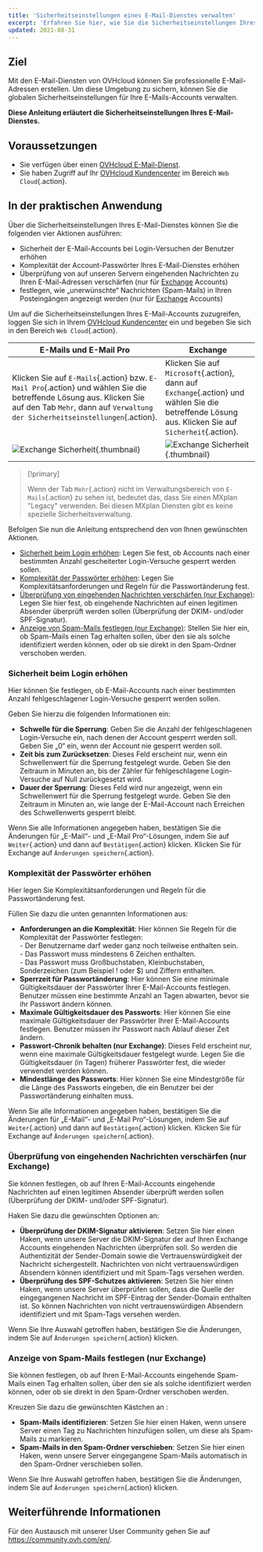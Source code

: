 ```yaml
---
title: 'Sicherheitseinstellungen eines E-Mail-Dienstes verwalten'
excerpt: 'Erfahren Sie hier, wie Sie die Sicherheitseinstellungen Ihres E-Mail-Dienstes verwalten'
updated: 2021-08-31
---
```


## Ziel

Mit den E-Mail-Diensten von OVHcloud können Sie professionelle E-Mail-Adressen erstellen. Um diese Umgebung zu sichern, können Sie die globalen Sicherheitseinstellungen für Ihre E-Mails-Accounts verwalten.

**Diese Anleitung erläutert die Sicherheitseinstellungen Ihres E-Mail-Dienstes.**

## Voraussetzungen

- Sie verfügen über einen [OVHcloud E-Mail-Dienst](/links/web/emails).
- Sie haben Zugriff auf Ihr [OVHcloud Kundencenter](/links/manager) im Bereich `Web Cloud`{.action}.

## In der praktischen Anwendung

Über die Sicherheitseinstellungen Ihres E-Mail-Dienstes können Sie die folgenden vier Aktionen ausführen:

- Sicherheit der E-Mail-Accounts bei Login-Versuchen der Benutzer erhöhen
- Komplexität der Account-Passwörter Ihres E-Mail-Dienstes erhöhen
- Überprüfung von auf unseren Servern eingehenden Nachrichten zu Ihren E-Mail-Adressen verschärfen (nur für [Exchange](/links/web/emails-hosted-exchange) Accounts)
- festlegen, wie „unerwünschte“ Nachrichten (Spam-Mails) in Ihren Posteingängen angezeigt werden (nur für [Exchange](/links/web/emails-hosted-exchange) Accounts)

Um auf die Sicherheitseinstellungen Ihres E-Mail-Accounts zuzugreifen, loggen Sie sich in Ihrem [OVHcloud Kundencenter](/links/manager) ein und begeben Sie sich in den Bereich `Web Cloud`{.action}. 

|E-Mails und E-Mail Pro|Exchange| 
|---|---| 
|Klicken Sie auf `E-Mails`{.action} bzw. `E-Mail Pro`{.action} und wählen Sie die betreffende Lösung aus. Klicken Sie auf den Tab `Mehr`, dann auf `Verwaltung der Sicherheitseinstellungen`{.action}.|Klicken Sie auf `Microsoft`{.action}, dann auf `Exchange`{.action} und wählen Sie die betreffende Lösung aus. Klicken Sie auf `Sicherheit`{.action}.|
|![Exchange Sicherheit](images/manage-security01.png){.thumbnail}|![Exchange Sicherheit](images/manage-security02.png){.thumbnail}|

> [!primary]
>
> Wenn der Tab `Mehr`{.action} nicht im Verwaltungsbereich von `E-Mails`{.action} zu sehen ist, bedeutet das, dass Sie einen MXplan "Legacy" verwenden. Bei diesen MXplan Diensten gibt es keine spezielle Sicherheitsverwaltung.

Befolgen Sie nun die Anleitung entsprechend den von Ihnen gewünschten Aktionen.

- [Sicherheit beim Login erhöhen](#enhanced-security): Legen Sie fest, ob Accounts nach einer bestimmten Anzahl gescheiterter Login-Versuche gesperrt werden sollen.
- [Komplexität der Passwörter erhöhen](#password-complexity): Legen Sie Komplexitätsanforderungen und Regeln für die Passwortänderung fest.
- [Überprüfung von eingehenden Nachrichten verschärfen (nur Exchange)](#incoming-messages-verification): Legen Sie hier fest, ob eingehende Nachrichten auf einen legitimen Absender überprüft werden sollen (Überprüfung der DKIM- und/oder SPF-Signatur).
- [Anzeige von Spam-Mails festlegen (nur Exchange)](#unwanted-messages-management): Stellen Sie hier ein, ob Spam-Mails einen Tag erhalten sollen, über den sie als solche identifiziert werden können, oder ob sie direkt in den Spam-Ordner verschoben werden.

### Sicherheit beim Login erhöhen <a name="enhanced-security"></a>

Hier können Sie festlegen, ob E-Mail-Accounts nach einer bestimmten Anzahl fehlgeschlagener Login-Versuche gesperrt werden sollen.

Geben Sie hierzu die folgenden Informationen ein:

- **Schwelle für die Sperrung**: Geben Sie die Anzahl der fehlgeschlagenen Login-Versuche ein, nach denen der Account gesperrt werden soll. Geben Sie „0“ ein, wenn der Account nie gesperrt werden soll.
- **Zeit bis zum Zurücksetzen**: Dieses Feld erscheint nur, wenn ein Schwellenwert für die Sperrung festgelegt wurde. Geben Sie den Zeitraum in Minuten an, bis der Zähler für fehlgeschlagene Login-Versuche auf Null zurückgesetzt wird.
- **Dauer der Sperrung**: Dieses Feld wird nur angezeigt, wenn ein Schwellenwert für die Sperrung festgelegt wurde. Geben Sie den Zeitraum in Minuten an, wie lange der E-Mail-Account nach Erreichen des Schwellenwerts gesperrt bleibt.

Wenn Sie alle Informationen angegeben haben, bestätigen Sie die Änderungen für „E-Mail“- und „E-Mail Pro“-Lösungen, indem Sie auf `Weiter`{.action} und dann auf `Bestätigen`{.action} klicken. Klicken Sie für Exchange auf `Änderungen speichern`{.action}.

### Komplexität der Passwörter erhöhen <a name="password-complexity"></a>

Hier legen Sie Komplexitätsanforderungen und Regeln für die Passwortänderung fest.

Füllen Sie dazu die unten genannten Informationen aus:

- **Anforderungen an die Komplexität**: Hier können Sie Regeln für die Komplexität der Passwörter festlegen:<br> \- Der Benutzername darf weder ganz noch teilweise enthalten sein.<br> \- Das Passwort muss mindestens 6 Zeichen enthalten.<br> \- Das Passwort muss Großbuchstaben, Kleinbuchstaben, Sonderzeichen (zum Beispiel ! oder $) und Ziffern enthalten.
- **Sperrzeit für Passwortänderung**: Hier können Sie eine minimale Gültigkeitsdauer der Passwörter Ihrer E-Mail-Accounts festlegen. Benutzer müssen eine bestimmte Anzahl an Tagen abwarten, bevor sie ihr Passwort ändern können.
- **Maximale Gültigkeitsdauer des Passworts**: Hier können Sie eine maximale Gültigkeitsdauer der Passwörter Ihrer E-Mail-Accounts festlegen. Benutzer müssen ihr Passwort nach Ablauf dieser Zeit ändern.
- **Passwort-Chronik behalten (nur Exchange)**: Dieses Feld erscheint nur, wenn eine maximale Gültigkeitsdauer festgelegt wurde. Legen Sie die Gültigkeitsdauer (in Tagen) früherer Passwörter fest, die wieder verwendet werden können.
- **Mindestlänge des Passworts**: Hier können Sie eine Mindestgröße für die Länge des Passworts eingeben, die ein Benutzer bei der Passwortänderung einhalten muss.

Wenn Sie alle Informationen angegeben haben, bestätigen Sie die Änderungen für „E-Mail“- und „E-Mail Pro“-Lösungen, indem Sie auf `Weiter`{.action} und dann auf `Bestätigen`{.action} klicken. Klicken Sie für Exchange auf `Änderungen speichern`{.action}.

### Überprüfung von eingehenden Nachrichten verschärfen (nur Exchange) <a name="incoming-messages-verification"></a>

Sie können festlegen, ob auf Ihren E-Mail-Accounts eingehende Nachrichten auf einen legitimen Absender überprüft werden sollen (Überprüfung der DKIM- und/oder SPF-Signatur).

Haken Sie dazu die gewünschten Optionen an:

- **Überprüfung der DKIM-Signatur aktivieren**: Setzen Sie hier einen Haken, wenn unsere Server die DKIM-Signatur der auf Ihren Exchange Accounts eingehenden Nachrichten überprüfen soll. So werden die Authentizität der Sender-Domain sowie die Vertrauenswürdigkeit der Nachricht sichergestellt. Nachrichten von nicht vertrauenswürdigen Absendern können identifiziert und mit Spam-Tags versehen werden.
- **Überprüfung des SPF-Schutzes aktivieren**: Setzen Sie hier einen Haken, wenn unsere Server überprüfen sollen, dass die Quelle der eingegangenen Nachricht im SPF-Eintrag der Sender-Domain enthalten ist. So können Nachrichten von nicht vertrauenswürdigen Absendern identifiziert und mit Spam-Tags versehen werden.

Wenn Sie Ihre Auswahl getroffen haben, bestätigen Sie die Änderungen, indem Sie auf `Änderungen speichern`{.action} klicken.

### Anzeige von Spam-Mails festlegen (nur Exchange) <a name="unwanted-messages-management"></a>	

Sie können festlegen, ob auf Ihren E-Mail-Accounts eingehende Spam-Mails einen Tag erhalten sollen, über den sie als solche identifiziert werden können, oder ob sie direkt in den Spam-Ordner verschoben werden.

Kreuzen Sie dazu die gewünschten Kästchen an :

- **Spam-Mails identifizieren**: Setzen Sie hier einen Haken, wenn unsere Server einen Tag zu Nachrichten hinzufügen sollen, um diese als Spam-Mails zu markieren.
- **Spam-Mails in den Spam-Ordner verschieben**: Setzen Sie hier einen Haken, wenn unsere Server eingegangene Spam-Mails automatisch in den Spam-Ordner verschieben sollen.

Wenn Sie Ihre Auswahl getroffen haben, bestätigen Sie die Änderungen, indem Sie auf `Änderungen speichern`{.action} klicken.

## Weiterführende Informationen

Für den Austausch mit unserer User Community gehen Sie auf <https://community.ovh.com/en/>.

